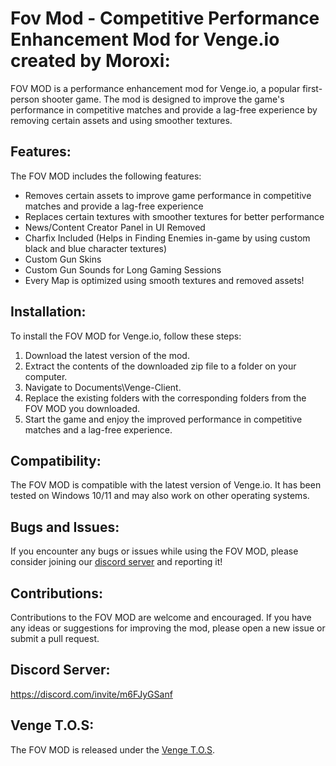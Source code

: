 # Fov Mod - Competitive Performance Enhancement Mod for Venge.io created by Moroxi:

FOV MOD is a performance enhancement mod for Venge.io, a popular first-person shooter game. The mod is designed to improve the game's performance in competitive matches and provide a lag-free experience by removing certain assets and using smoother textures. 

## Features:

The FOV MOD includes the following features:

- Removes certain assets to improve game performance in competitive matches and provide a lag-free experience
- Replaces certain textures with smoother textures for better performance
- News/Content Creator Panel in UI Removed
- Charfix Included (Helps in Finding Enemies in-game by using custom black and blue character textures)
- Custom Gun Skins
- Custom Gun Sounds for Long Gaming Sessions
- Every Map is optimized using smooth textures and removed assets! 


## Installation:

To install the FOV MOD for Venge.io, follow these steps:

1. Download the latest version of the mod.
2. Extract the contents of the downloaded zip file to a folder on your computer.
3. Navigate to Documents\Venge-Client.
4. Replace the existing folders with the corresponding folders from the FOV MOD you downloaded.
5. Start the game and enjoy the improved performance in competitive matches and a lag-free experience.

## Compatibility:

The FOV MOD is compatible with the latest version of Venge.io. It has been tested on Windows 10/11 and may also work on other operating systems.

## Bugs and Issues:

If you encounter any bugs or issues while using the FOV MOD, please consider joining our [discord server](https://discord.com/invite/m6FJyGSanf ) and reporting it!

## Contributions:

Contributions to the FOV MOD are welcome and encouraged. If you have any ideas or suggestions for improving the mod, please open a new issue or submit a pull request.

## Discord Server:

https://discord.com/invite/m6FJyGSanf 

## Venge T.O.S:

The FOV MOD is released under the [Venge T.O.S](https://venge.io/tos.txt). 

